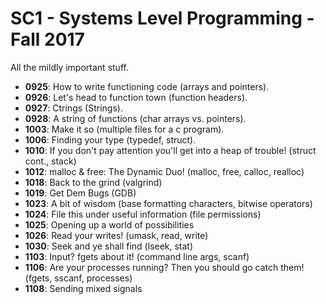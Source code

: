 # SC1 - Systems Level Programming - Fall 2017
All the mildly important stuff.
- **0925**: How to write functioning code (arrays and pointers).
- **0926**: Let's head to function town (function headers).
- **0927**: Ctrings (Strings).
- **0928**: A string of functions (char arrays vs. pointers).
- **1003**: Make it so (multiple files for a c program).
- **1006**: Finding your type (typedef, struct).
- **1010**: If you don't pay attention you'll get into a heap of trouble! (struct cont., stack)
- **1012**: malloc & free: The Dynamic Duo! (malloc, free, calloc, realloc)
- **1018**: Back to the grind (valgrind)
- **1019**: Get Dem Bugs (GDB)
- **1023**: A bit of wisdom (base formatting characters, bitwise operators)
- **1024**: File this under useful information (file permissions)
- **1025**: Opening up a world of possibilities
- **1026**: Read your writes! (umask, read, write)
- **1030**: Seek and ye shall find (lseek, stat)
- **1103**: Input? fgets about it! (command line args, scanf)
- **1106**: Are your processes running? Then you should go catch them! (fgets, sscanf, processes)
- **1108**: Sending mixed signals